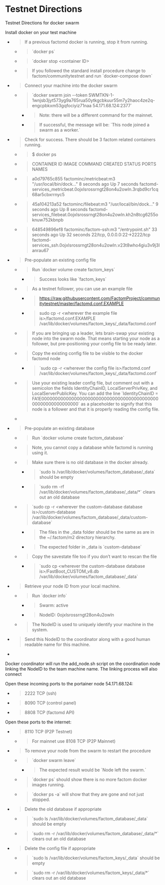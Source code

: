 # Testnet Directions

Testnet Directions for docker swarm

Install docker on your test machine

  - > If a previous factomd docker is running, stop it from running.
    
      - > \`docker ps\`
    
      - > \`docker stop \<container ID\>
    
      - > If you followed the standard install procedure change to
        > factom/communitytestnet and run \`docker-compose down\`

  - > Connect your machine into the docker swarm
    
      - > \`docker swarm join --token
        > SWMTKN-1-1wnjsb3jyt573yg9a765rua50ytkgcbkuur55m7y2haoc4ze2q-engcpbkxm53gqfociyiz71naa
        > 54.171.68.124:2377\`
        
          - > Note: there will be a different command for the mainnet.
        
          - > If successful, the message will be: \`This node joined a
            > swarm as a worker.\`

  - > Check for success. There should be 3 factom related containers
    > running.
    
      - > $ docker ps
    
      - > CONTAINER ID IMAGE COMMAND CREATED STATUS PORTS NAMES
    
      - > a0d79765c855 factominc/metricbeat:m3 "/usr/local/bin/dock…" 8
        > seconds ago Up 7 seconds
        > factomd-services\_metricbeat.0ojxlsrossrngt28on4u2owln.3rqbd9cr1cq68ar5cbxrrnyc5
    
      - > 45a104213a52 factominc/filebeat:m3 "/usr/local/bin/dock…" 9
        > seconds ago Up 8 seconds
        > factomd-services\_filebeat.0ojxlsrossrngt28on4u2owln.kh2n8tcg6255oknuw752kbnpb
    
      - > 648549896ef8 factominc/factom-ssh:m3 "/entrypoint.sh" 33
        > seconds ago Up 32 seconds 22/tcp, 0.0.0.0:22-\>2222/tcp
        > factomd-services\_ssh.0ojxlsrossrngt28on4u2owln.v23t8who4giu3v9j3lanrau67

  - > Pre-populate an existing config file
    
      - > Run \`docker volume create factom\_keys\`
        
          - > Success looks like \`factom\_keys\`
    
      - > As a testnet follower, you can use an example file
        
          - > [<span class="underline">https://raw.githubusercontent.com/FactomProject/communitytestnet/master/factomd.conf.EXAMPLE</span>](https://raw.githubusercontent.com/FactomProject/communitytestnet/master/factomd.conf.EXAMPLE)
        
          - > sudo cp -r \<wherever the example file
            > is\>/factomd.conf.EXAMPLE
            > /var/lib/docker/volumes/factom\_keys/\_data/factomd.conf
    
      - > If you are bringing up a leader, lets brain-swap your existing
        > node into the swarm node. That means starting your node as a
        > follower, but pre-positioning your config file to be ready
        > later.
    
      - > Copy the existing config file to be visible to the docker
        > factomd node
        
          - > \`sudo cp -r \<wherever the config file is\>/factomd.conf
            > /var/lib/docker/volumes/factom\_keys/\_data/factomd.conf\`
    
      - > Use your existing leader config file, but comment out with a
        > semicolon the fields IdentityChainID, LocalServerPrivKey, and
        > LocalServerPublicKey. You can add the line \`IdentityChainID =
        > FA1E000000000000000000000000000000000000000000000000000000000000\`
        > as a placeholder to signify that this node is a follower and
        > that it is properly reading the config file.
    
      - 
  - > Pre-populate an existing database
    
      - > Run \`docker volume create factom\_database\`
    
      - > Note, you cannot copy a database while factomd is running
        > using it.
    
      - > Make sure there is no old database in the docker already.
        
          - > \`sudo ls
            > /var/lib/docker/volumes/factom\_database/\_data\` should
            > be empty
        
          - > \`sudo rm -rf
            > /var/lib/docker/volumes/factom\_database/\_data/\*\`
            > clears out an old database
    
      - > \`sudo cp -r \<wherever the custom-database database
        > is\>/custom-database
        > /var/lib/docker/volumes/factom\_database/\_data/custom-database\`
        
          - > The files in the \_data folder should be the same as are
            > in the \~/.factom/m2 directory hierarchy.
        
          - > The expected folder in \_data is \`custom-database\`
    
      - > Copy the savestate file too if you don’t want to rescan the
        > file
        
          - > \`sudo cp \<wherever the custom-database database
            > is\>/FastBoot\_CUSTOM\_v8.db
            > /var/lib/docker/volumes/factom\_database/\_data\`

  - > Retrieve your node ID from your local machine.
    
      - > Run \`docker info\`
        
          - > Swarm: active
        
          - > NodeID: 0ojxlsrossrngt28on4u2owln
    
      - > The NodeID is used to uniquely identify your machine in the
        > system.

  - > Send this NodeID to the coordinator along with a good human
    > readable name for this machine.

  - 
Docker coordinator will run the add\_node.sh script on the coordination
node linking the NodeID to the team machine name. The linking process
will also connect

Open these incoming ports to the portainer node 54.171.68.124:

  - > 2222 TCP (ssh)

  - > 8090 TCP (control panel)

  - > 8808 TCP (factomd API)

Open these ports to the internet:

  - > 8110 TCP (P2P Testnet)
    
      - > For mainnet use 8108 TCP (P2P Mainnet)

<!-- end list -->

  - > To remove your node from the swarm to restart the procedure
    
      - > \`docker swarm leave\`
        
          - > The expected result would be \`Node left the swarm.\`
    
      - > \`docker ps\` should show there is no more factom docker
        > images running.
    
      - > \`docker ps -a\` will show that they are gone and not just
        > stopped.

  - > Delete the old database if appropriate
    
      - > \`sudo ls /var/lib/docker/volumes/factom\_database/\_data\`
        > should be empty
    
      - > \`sudo rm -r
        > /var/lib/docker/volumes/factom\_database/\_data/\*\` clears
        > out an old database

  - > Delete the config file if appropriate
    
      - > \`sudo ls /var/lib/docker/volumes/factom\_keys/\_data\` should
        > be empty
    
      - > \`sudo rm -r /var/lib/docker/volumes/factom\_keys/\_data/\*\`
        > clears out an old database
